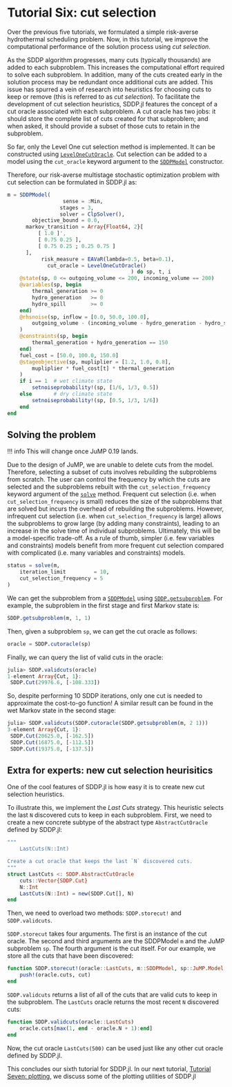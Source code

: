 # Tutorial Six: cut selection

Over the previous five tutorials, we formulated a simple risk-averse
hydrothermal scheduling problem. Now, in this tutorial, we improve the
computational performance of the solution process using *cut selection*.

As the SDDP algorithm progresses, many cuts (typically thousands) are added to
each subproblem. This increases the computational effort required to solve each
subproblem. In addition, many of the cuts created early in the solution process
may be redundant once additional cuts are added. This issue has spurred a vein
of research into heuristics for choosing cuts to keep or remove (this is
referred to as *cut selection*). To facilitate the development of cut selection
heuristics, SDDP.jl features the concept of a cut oracle associated with each
subproblem. A cut oracle has two jobs: it should store the complete list of cuts
created for that subproblem; and when asked, it should provide a subset of those
cuts to retain in the subproblem.

So far, only the Level One cut selection method is implemented. It can be
constructed using [`LevelOneCutOracle`](@ref). Cut selection can be added to a
model using the `cut_oracle` keyword argument to the [`SDDPModel`](@ref)
constructor.

Therefore, our risk-averse multistage stochastic optimization problem with cut
selection can be formulated in SDDP.jl as:
```julia
m = SDDPModel(
                  sense = :Min,
                 stages = 3,
                 solver = ClpSolver(),
        objective_bound = 0.0,
      markov_transition = Array{Float64, 2}[
          [ 1.0 ]',
          [ 0.75 0.25 ],
          [ 0.75 0.25 ; 0.25 0.75 ]
      ],
           risk_measure = EAVaR(lambda=0.5, beta=0.1),
             cut_oracle = LevelOneCutOracle()
                                        ) do sp, t, i
    @state(sp, 0 <= outgoing_volume <= 200, incoming_volume == 200)
    @variables(sp, begin
        thermal_generation >= 0
        hydro_generation   >= 0
        hydro_spill        >= 0
    end)
    @rhsnoise(sp, inflow = [0.0, 50.0, 100.0],
        outgoing_volume - (incoming_volume - hydro_generation - hydro_spill) == inflow
    )
    @constraints(sp, begin
        thermal_generation + hydro_generation == 150
    end)
    fuel_cost = [50.0, 100.0, 150.0]
    @stageobjective(sp, mupliplier = [1.2, 1.0, 0.8],
        mupliplier * fuel_cost[t] * thermal_generation
    )
    if i == 1  # wet climate state
        setnoiseprobability!(sp, [1/6, 1/3, 0.5])
    else       # dry climate state
        setnoiseprobability!(sp, [0.5, 1/3, 1/6])
    end
end
```

## Solving the problem

!!! info
    This will change once JuMP 0.19 lands.

Due to the design of JuMP, we are unable to delete cuts from the model.
Therefore, selecting a subset of cuts involves rebuilding the subproblems from
scratch. The user can control the frequency by which the cuts are selected and
the subproblems rebuilt with the `cut_selection_frequency` keyword argument of
the [`solve`](@ref) method. Frequent cut selection (i.e. when
`cut_selection_frequency` is small) reduces the size of the subproblems that are
solved but incurs the overhead of rebuilding the subproblems. However,
infrequent cut selection (i.e. when `cut_selection_frequency` is large) allows
the subproblems to grow large (by adding many constraints), leading to an
increase in the solve time of individual subproblems. Ultimately, this will be a
model-specific trade-off. As a rule of thumb, simpler (i.e. few variables and
constraints) models benefit from more frequent cut selection compared with
complicated (i.e. many variables and constraints) models.

```julia
status = solve(m,
    iteration_limit         = 10,
    cut_selection_frequency = 5
)
```

We can get the subproblem from a [`SDDPModel`](@ref) using
[`SDDP.getsubproblem`](@ref). For example, the subproblem in the first stage and
first Markov state is:
```julia
SDDP.getsubproblem(m, 1, 1)
```
Then, given a subproblem `sp`, we can get the cut oracle as follows:
```julia
oracle = SDDP.cutoracle(sp)
```
Finally, we can query the list of valid cuts in the oracle:
```julia
julia> SDDP.validcuts(oracle)
1-element Array{Cut, 1}:
 SDDP.Cut(29976.6, [-108.333])
```
So, despite performing 10 SDDP iterations, only one cut is needed to approximate
the cost-to-go function! A similar result can be found in the wet Markov state
in the second stage:
```julia
julia> SDDP.validcuts(SDDP.cutoracle(SDDP.getsubproblem(m, 2 1)))
3-element Array{Cut, 1}:
 SDDP.Cut(20625.0, [-162.5])
 SDDP.Cut(16875.0, [-112.5])
 SDDP.Cut(19375.0, [-137.5])
```

## Extra for experts: new cut selection heurisitics

One of the cool features of SDDP.jl is how easy it is to create new cut
selection heuristics.

To illustrate this, we implement the *Last Cuts* strategy. This heuristic
selects the last `N` discovered cuts to keep in each subproblem. First, we need
to create a new concrete subtype of the abstract type `AbstractCutOracle`
defined by SDDP.jl:
```julia
"""
    LastCuts(N::Int)

Create a cut oracle that keeps the last `N` discovered cuts.
"""
struct LastCuts <: SDDP.AbstractCutOracle
    cuts::Vector{SDDP.Cut}
    N::Int
    LastCuts(N::Int) = new(SDDP.Cut[], N)
end
```

Then, we need to overload two methods: `SDDP.storecut!` and `SDDP.validcuts`.

`SDDP.storecut` takes four arguments. The first is an instance of the cut
oracle. The second and third arguments are the SDDPModel `m` and the JuMP
subproblem `sp`. The fourth argument is the cut itself. For our example, we
store all the cuts that have been discovered:
```julia
function SDDP.storecut!(oracle::LastCuts, m::SDDPModel, sp::JuMP.Model, cut::SDDP.Cut)
    push!(oracle.cuts, cut)
end
```

`SDDP.validcuts` returns a list of all of the cuts that are valid cuts to keep
in the subproblem. The `LastCuts` oracle returns the most recent `N` discovered
cuts:
```julia
function SDDP.validcuts(oracle::LastCuts)
    oracle.cuts[max(1, end - oracle.N + 1):end]
end
```

Now, the cut oracle `LastCuts(500)` can be used just like any other cut oracle
defined by SDDP.jl.

This concludes our sixth tutorial for SDDP.jl. In our next tutorial,
[Tutorial Seven: plotting](@ref), we discuss some of the plotting utilities of
SDDP.jl
